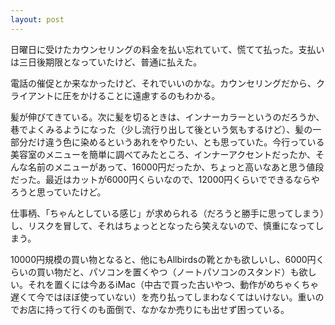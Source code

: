 ```yaml
---
layout: post
---
```


日曜日に受けたカウンセリングの料金を払い忘れていて、慌てて払った。支払いは三日後期限となっていたけど、普通に払えた。

電話の催促とか来なかったけど、それでいいのかな。カウンセリングだから、クライアントに圧をかけることに遠慮するのもわかる。

髪が伸びてきている。次に髪を切るときは、インナーカラーというのだろうか、巷でよくみるようになった（少し流行り出して後という気もするけど）、髪の一部分だけ違う色に染めるというあれをやりたい、とも思っていた。今行っている美容室のメニューを簡単に調べてみたところ、インナーアクセントだったか、そんな名前のメニューがあって、16000円だったか、ちょっと高いなあと思う値段だった。最近はカットが6000円くらいなので、12000円くらいでできるならやろうと思っていたけど。

仕事柄、「ちゃんとしている感じ」が求められる（だろうと勝手に思ってしまう）し、リスクを冒して、それはちょっととなったら笑えないので、慎重になってしまう。

10000円規模の買い物となると、他にもAllbirdsの靴とかも欲しいし、6000円くらいの買い物だと、パソコンを置くやつ（ノートパソコンのスタンド）も欲しい。それを置くには今あるiMac（中古で買った古いやつ、動作がめちゃくちゃ遅くて今ではほぼ使っていない）を売り払ってしまわなくてはいけない。重いのでお店に持って行くのも面倒で、なかなか売りにも出せず困っている。